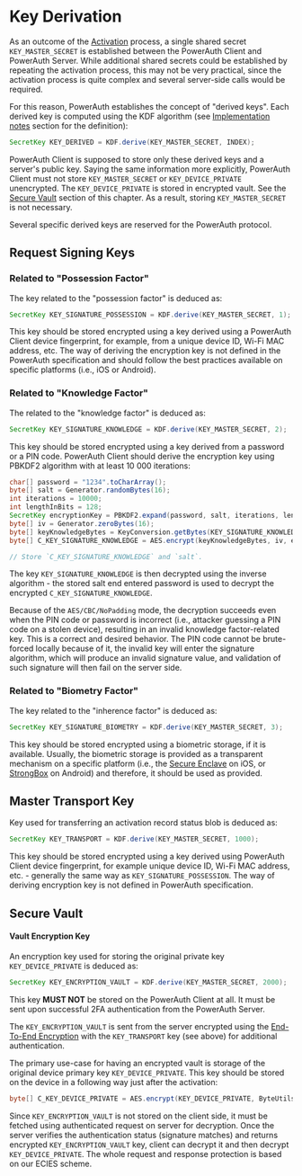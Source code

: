 # Key Derivation

As an outcome of the [Activation](./Activation.md) process, a single shared secret `KEY_MASTER_SECRET` is established between the PowerAuth Client and PowerAuth Server. While additional shared secrets could be established by repeating the activation process, this may not be very practical, since the activation process is quite complex and several server-side calls would be required.

For this reason, PowerAuth establishes the concept of "derived keys". Each derived key is computed using the KDF algorithm (see [Implementation notes](./Implementation-notes.md) section for the definition):

```java
SecretKey KEY_DERIVED = KDF.derive(KEY_MASTER_SECRET, INDEX);
```

PowerAuth Client is supposed to store only these derived keys and a server's public key. Saying the same information more explicitly, PowerAuth Client must not store `KEY_MASTER_SECRET` or `KEY_DEVICE_PRIVATE` unencrypted. The `KEY_DEVICE_PRIVATE` is stored in encrypted vault. See the [Secure Vault](#secure-vault) section of this chapter. As a result, storing `KEY_MASTER_SECRET` is not necessary.

Several specific derived keys are reserved for the PowerAuth protocol.

## Request Signing Keys

### Related to "Possession Factor"

The key related to the "possession factor" is deduced as:

```java
SecretKey KEY_SIGNATURE_POSSESSION = KDF.derive(KEY_MASTER_SECRET, 1);
```

This key should be stored encrypted using a key derived using a PowerAuth Client device fingerprint, for example, from a unique device ID, Wi-Fi MAC address, etc. The way of deriving the encryption key is not defined in the PowerAuth specification and should follow the best practices available on specific platforms (i.e., iOS or Android).

### Related to "Knowledge Factor"

The related to the "knowledge factor" is deduced as:

```java
SecretKey KEY_SIGNATURE_KNOWLEDGE = KDF.derive(KEY_MASTER_SECRET, 2);
```

This key should be stored encrypted using a key derived from a password or a PIN code. PowerAuth Client should derive the encryption key using PBKDF2 algorithm with at least 10 000 iterations:

```java
char[] password = "1234".toCharArray();
byte[] salt = Generator.randomBytes(16);
int iterations = 10000;
int lengthInBits = 128;
SecretKey encryptionKey = PBKDF2.expand(password, salt, iterations, lengthInBits);
byte[] iv = Generator.zeroBytes(16);
byte[] keyKnowledgeBytes = KeyConversion.getBytes(KEY_SIGNATURE_KNOWLEDGE);
byte[] C_KEY_SIGNATURE_KNOWLEDGE = AES.encrypt(keyKnowledgeBytes, iv, encryptionKey, "AES/CBC/NoPadding");

// Store `C_KEY_SIGNATURE_KNOWLEDGE` and `salt`.
```

The key `KEY_SIGNATURE_KNOWLEDGE` is then decrypted using the inverse algorithm - the stored salt end entered password is used to decrypt the encrypted `C_KEY_SIGNATURE_KNOWLEDGE`.

<!-- begin box info -->
Because of the `AES/CBC/NoPadding` mode, the decryption succeeds even when the PIN code or password is incorrect (i.e., attacker guessing a PIN code on a stolen device), resulting in an invalid knowledge factor-related key. This is a correct and desired behavior. The PIN code cannot be brute-forced locally because of it, the invalid key will enter the signature algorithm, which will produce an invalid signature value, and validation of such signature will then fail on the server side.
<!-- end -->

### Related to "Biometry Factor"

The key related to the "inherence factor" is deduced as:

```java
SecretKey KEY_SIGNATURE_BIOMETRY = KDF.derive(KEY_MASTER_SECRET, 3);
```

This key should be stored encrypted using a biometric storage, if it is available. Usually, the biometric storage is provided as a transparent mechanism on a specific platform (i.e., the [Secure Enclave](https://support.apple.com/cs-cz/guide/security/sec59b0b31ff/web) on iOS, or [StrongBox](https://developer.android.com/training/articles/keystore#HardwareSecurityModule) on Android) and therefore, it should be used as provided.

## Master Transport Key

Key used for transferring an activation record status blob is deduced as:

```java
SecretKey KEY_TRANSPORT = KDF.derive(KEY_MASTER_SECRET, 1000);
```

This key should be stored encrypted using a key derived using PowerAuth Client device fingerprint, for example unique device ID, Wi-Fi MAC address, etc. - generally the same way as `KEY_SIGNATURE_POSSESSION`. The way of deriving encryption key is not defined in PowerAuth specification.

## Secure Vault

#### Vault Encryption Key

An encryption key used for storing the original private key `KEY_DEVICE_PRIVATE` is deduced as:

```java
SecretKey KEY_ENCRYPTION_VAULT = KDF.derive(KEY_MASTER_SECRET, 2000);
```

<!-- begin box warning -->
This key **MUST NOT** be stored on the PowerAuth Client at all. It must be sent upon successful 2FA authentication from the PowerAuth Server.
<!-- end -->

The `KEY_ENCRYPTION_VAULT` is sent from the server encrypted using the [End-To-End Encryption](End-To-End-Encryption.md) with the `KEY_TRANSPORT` key (see above) for additional authentication.

The primary use-case for having an encrypted vault is storage of the original device primary key `KEY_DEVICE_PRIVATE`. This key should be stored on the device in a following way just after the activation:

```java
byte[] C_KEY_DEVICE_PRIVATE = AES.encrypt(KEY_DEVICE_PRIVATE, ByteUtils.zeroBytes(16), KEY_ENCRYPTION_VAULT);
```

Since `KEY_ENCRYPTION_VAULT` is not stored on the client side, it must be fetched using authenticated request on server for decryption. Once the server verifies the authentication status (signature matches) and returns encrypted `KEY_ENCRYPTION_VAULT` key, client can decrypt it and then decrypt `KEY_DEVICE_PRIVATE`. The whole request and response protection is based on our ECIES scheme.
